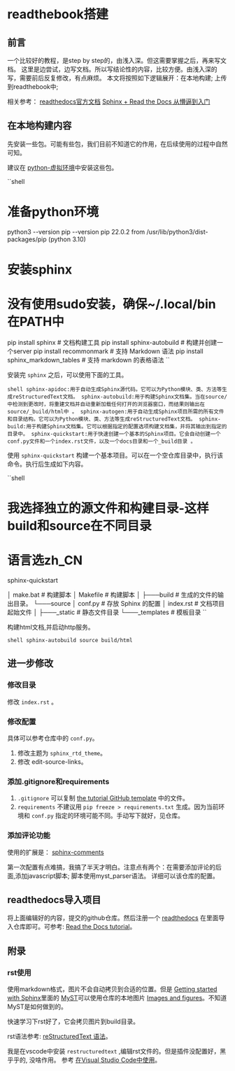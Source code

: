 # readthebook搭建

## 前言

一个比较好的教程，是step by step的，由浅入深。但这需要掌握之后，再来写文档。
这里是边尝试，边写文档。所以写结论性的内容，比较方便。由浅入深的写，需要前后反复修改，有点麻烦。
本文将按照如下逻辑展开：在本地构建; 上传到readthebook中;

相关参考：
[readthedocs官方文档](https://docs.readthedocs.io/en/stable/tutorial/)
[Sphinx + Read the Docs 从懵逼到入门](https://z.itpub.net/article/detail/A330D3FEC5B63BEB1005AD0967DAA6D3)

## 在本地构建内容

先安装一些包。可能有些包，我们目前不知道它的作用，在后续使用的过程中自然可知。

建议在 [python-虚拟环境](https://docs.python.org/zh-cn/3/library/venv.html)中安装这些包。

``shell
# 准备python环境
python3 --version
pip --version
pip 22.0.2 from /usr/lib/python3/dist-packages/pip (python 3.10)

# 安装sphinx
# 没有使用sudo安装，确保~/.local/bin在PATH中
pip install sphinx # 文档构建工具
pip install sphinx-autobuild # 构建并创建一个server
pip install recommonmark # 支持 Markdown 语法
pip install sphinx_markdown_tables # 支持 markdown 的表格语法
``

安装完 `sphinx` 之后，可以使用下面的工具。

``shell
sphinx-apidoc:用于自动生成Sphinx源代码。它可以为Python模块、类、方法等生成reStructuredText文档。
sphinx-autobuild:用于构建Sphinx文档集。当在source/中检测到更改时，将重建文档并自动重新加载任何打开的浏览器窗口，而结果则输出在source/_build/html中 。
sphinx-autogen:用于自动生成Sphinx项目所需的所有文件和目录结构。它可以为Python模块、类、方法等生成reStructuredText文档。
sphinx-build:用于构建Sphinx文档集。它可以根据指定的配置选项构建文档集，并将其输出到指定的目录中。
sphinx-quickstart:用于快速创建一个基本的Sphinx项目。它会自动创建一个conf.py文件和一个index.rst文件，以及一个docs目录和一个_build目录 。
``

使用 `sphinx-quickstart` 构建一个基本项目。可以在一个空仓库目录中，执行该命令。执行后生成如下内容。

``shell
# 我选择独立的源文件和构建目录-这样build和source在不同目录
# 语言选zh_CN
sphinx-quickstart

│   make.bat # 构建脚本
│   Makefile # 构建脚本
│
├───build # 生成的文件的输出目录。
└───source
    │   conf.py # 存放 Sphinx 的配置
    │   index.rst # 文档项目起始文件
    │
    ├───_static # 静态文件目录
    └───_templates # 模板目录
``

构建html文档,并启动http服务。

``shell
sphinx-autobuild source build/html
``

## 进一步修改

### 修改目录

修改 `index.rst` 。

### 修改配置

具体可以参考仓库中的 `conf.py`。
1. 修改主题为 `sphinx_rtd_theme`。
2. 修改 edit-source-links。

### 添加.gitignore和requirements

1. `.gitignore` 可以复制 [the tutorial GitHub template](https://github.com/readthedocs/tutorial-template/blob/main/.gitignore) 中的文件。
2. `requirements` 不建议用 `pip freeze > requirements.txt` 生成。因为当前环境和 `conf.py` 指定的环境可能不同。手动写下就好，见仓库。

### 添加评论功能

使用的扩展是： [sphinx-comments](https://github.com/executablebooks/sphinx-comments)

第一次配置有点难搞，我搞了半天才明白。注意点有两个：在需要添加评论的后面,添加javascript脚本; 脚本使用myst_parser语法。
详细可以该仓库的配置。


## readthedocs导入项目

将上面编辑好的内容，提交的github仓库。然后注册一个 [readthedocs](https://readthedocs.org/dashboard/)
在里面导入仓库即可。可参考: [Read the Docs tutorial](https://docs.readthedocs.io/en/stable/tutorial/)。

## 附录

### rst使用

使用markdown格式，图片不会自动拷贝到合适的位置。但是 
[Getting started with Sphinx](https://docs.readthedocs.io/en/stable/intro/getting-started-with-sphinx.html#using-markdown-with-sphinx)里面的 [MyST](https://myst-parser.readthedocs.io/en/latest/intro.html)可以使用仓库的本地图片 
[Images and figures](https://myst-parser.readthedocs.io/en/latest/syntax/images_and_figures.html)。不知道MyST是如何做到的。

快速学习下rst好了，它会拷贝图片到build目录。

rst语法参考: [reStructuredText 语法](https://3vshej.cn/rstSyntax/index.html)。

我是在vscode中安装 `restructuredtext` ,编辑rst文件的。但是插件没配置好，黑乎乎的, 没啥作用。
参考 [在Visual Studio Code中使用](https://zzqcn.github.io/design/rest/with_vscode.html)。

